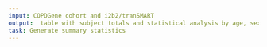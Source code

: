 ```yaml
---
input: COPDGene cohort and i2b2/tranSMART
output:  table with subject totals and statistical analysis by age, sex and race for each subset, if data are available
task: Generate summary statistics
---
```

